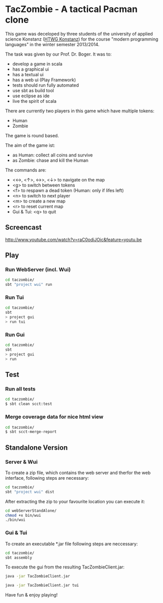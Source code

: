 # TacZombie - A tactical Pacman clone

This game was deceloped by three students of the university of applied science Konstanz ([HTWG Konstanz](www.htwg-konstanz.de)) for the course "modern programming languages" in the winter semester 2013/2014.

The task was given by our Prof. Dr. Boger. It was to:
- develop a game in scala
- has a graphical ui
- has a textual ui
- has a web ui (Play Framework)
- tests should run fully automated
- use sbt as build tool
- use eclipse as ide
- live the spirit of scala

There are currently two players in this game which have multiple tokens:
- Human
- Zombie

The game is round based.

The aim of the game ist:
- as Human: collect all coins and survive
- as Zombie: chase and kill the Human

The commands are:
- <←>, <↑>, <→>, <↓> to navigate on the map
- \<g> to switch between tokens
- \<f> to respawn a dead token (Human: only if lifes left)
- \<n> to switch to next player
- \<m> to create a new map
- \<r> to reset current map
- Gui & Tui: \<q> to quit

## Screencast

http://www.youtube.com/watch?v=raC0odiJOic&feature=youtu.be

## Play

### Run WebServer (incl. Wui)

``` bash
cd taczombie/
sbt "project wui" run
```

### Run Tui

``` bash
cd taczombie/
sbt
> project gui
> run tui
```

### Run Gui
``` bash
cd taczombie/
sbt
> project gui
> run
```

## Test

### Run all tests
``` bash
cd taczombie/
$ sbt clean scct:test
```

### Merge coverage data for nice html view
``` bash
cd taczombie/
$ sbt scct-merge-report
```

## Standalone Version

### Server & Wui

To create a zip file, which contains the web server and therfor the web interface, following steps are necessary:

``` bash
cd taczombie/
sbt "project wui" dist
```

After extracting the zip to your favourite location you can execute it:

``` bash
cd webServerStandAlone/
chmod +x bin/wui
./bin/wui
```

### Gui & Tui

To create an executable *.jar file following steps are neccessary:

``` bash
cd taczombie/
sbt assembly
```

To execute the gui from the resulting TacZombieClient.jar:

``` bash
java -jar TacZombieClient.jar
```

``` bash
java -jar TacZombieClient.jar tui
```

Have fun & enjoy playing!

